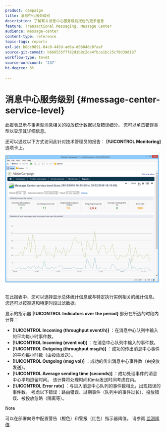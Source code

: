 ```yaml
---
product: campaign
title: 消息中心服务级别
description: 了解有关消息中心服务级别报告的更多信息
feature: Transactional Messaging, Message Center
audience: message-center
content-type: reference
topic-tags: reports
exl-id: b8dc9891-84c8-445d-ad6a-d06048c8faaf
source-git-commit: b666535f7f82d1b8c2da4fbce1bc25cf8d39d187
workflow-type: tm+mt
source-wordcount: '237'
ht-degree: 3%

---
```


# 消息中心服务级别 {#message-center-service-level}



此报表显示与事务型消息相关的投放统计数据以及错误细分。 您可以单击错误类型以显示其详细信息。

还可以通过以下方式访问此针对技术管理员的报告： **[!UICONTROL Monitoring]** 选项卡上。

![](assets/mc_reports_1.png)

在此报表中，您可以选择显示总体统计信息或与特定执行实例相关的统计信息。 您还可以按渠道和特定时段过滤数据。

显示的指示器 **[!UICONTROL Indicators over the period]** 部分在所选的时段内计算：

* **[!UICONTROL Incoming (throughput event/h)]** ：在消息中心队列中输入的平均每小时事件数。
* **[!UICONTROL Incoming (event vol)]** ：在消息中心队列中输入的事件数。
* **[!UICONTROL Outgoing (throughput msg/h)]** ：成功的传出消息中心事件的平均每小时数（由投放发送）。
* **[!UICONTROL Outgoing (msg vol)]** ：成功的传出消息中心事件数（由投放发送）。
* **[!UICONTROL Average sending time (seconds)]** ：成功处理事件的消息中心平均逗留时间。 该计算将处理时间和mta发送时间考虑在内。
* **[!UICONTROL Error rate]** ：与进入消息中心队列的事件数相比，出现错误的事件数。 考虑以下错误：路由错误、过期事件（队列中的事件过长）、投放错误、被投放忽略（隔离等）。

>[!NOTE]
>
>可以在部署向导中配置警告（橙色）和警报（红色）指示器阈值。 请参阅 [监测阈值](../../message-center/using/additional-configurations.md#monitoring-thresholds).
